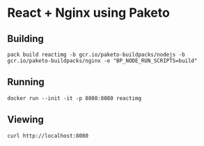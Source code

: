 # React + Nginx using Paketo

## Building

`pack build reactimg -b gcr.io/paketo-buildpacks/nodejs -b gcr.io/paketo-buildpacks/nginx -e "BP_NODE_RUN_SCRIPTS=build"`

## Running

`docker run --init -it -p 8080:8080 reactimg`

## Viewing

`curl http://localhost:8080`
